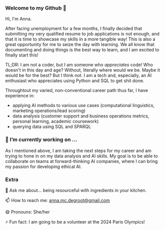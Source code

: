 ### Welcome to my Github 👋

Hi, I'm Anna. 

After facing unemployment for a few months, I finally decided that submitting my very qualified resume to job applications is not enough, and that it is time to showcase my skills in a more tangible way! This is also a great opportunity for me to seize the day with learning. We all know that documenting and doing things is the best way to learn, and I am excited to finally start this!

TL;DR: I am not a coder, but I am someone who _appreciates_ code! Who doesn't in this day and age? Without, literally where would we be. Maybe it would be for the best? But I think not. I am a tech and, especially, an AI enthusiast who appreciates using Python and SQL to get shit done. 

Throughtout my varied, non-conventional career path thus far, I have experience in:
- applying AI methods to various use cases (computational linguistics, marketing operations/lead scoring)
- data analysis (customer support and business operations metrics, personal learning, academic coursework)
- querying data using SQL and SPARQL

### 🌱 I’m currently working on ...
As I mentioned above, I am taking the next steps for my career and am trying to hone in on my data analysis and AI skills. My goal is to be able to collaborate on teams at forward-thinking AI companies, where I can bring my passion for developing ethical AI. 

### Extra
💬 Ask me about... being resourceful with ingredients in your kitchen.

📫 How to reach me: anna.mc.degroot@gmail.com

😄 Pronouns: She/her

⚡ Fun fact: I am going to be a volunteer at the 2024 Paris Olympics!
